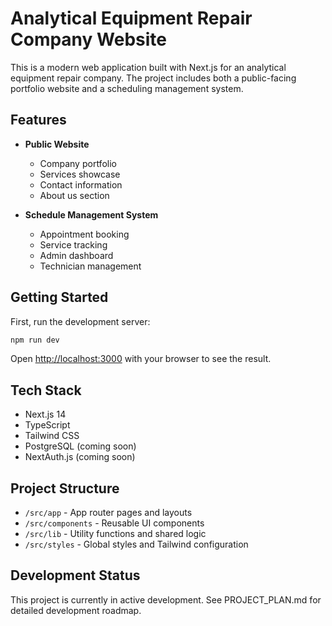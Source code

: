 # Analytical Equipment Repair Company Website

This is a modern web application built with Next.js for an analytical equipment repair company. The project includes both a public-facing portfolio website and a scheduling management system.

## Features

- **Public Website**
  - Company portfolio
  - Services showcase
  - Contact information
  - About us section

- **Schedule Management System**
  - Appointment booking
  - Service tracking
  - Admin dashboard
  - Technician management

## Getting Started

First, run the development server:

```bash
npm run dev
```

Open [http://localhost:3000](http://localhost:3000) with your browser to see the result.

## Tech Stack

- Next.js 14
- TypeScript
- Tailwind CSS
- PostgreSQL (coming soon)
- NextAuth.js (coming soon)

## Project Structure

- `/src/app` - App router pages and layouts
- `/src/components` - Reusable UI components
- `/src/lib` - Utility functions and shared logic
- `/src/styles` - Global styles and Tailwind configuration

## Development Status

This project is currently in active development. See PROJECT_PLAN.md for detailed development roadmap.
